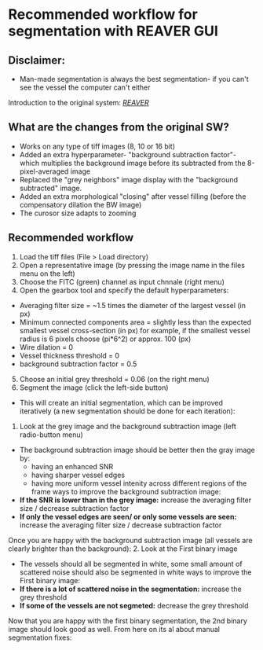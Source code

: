 # Recommended workflow for segmentation with REAVER GUI

## Disclaimer:
* Man-made segmentation is always the best segmentation- 
if you can't see the vessel the computer can't either

Introduction to the original system: *[REAVER](https://github.com/uva-peirce-cottler-lab/public_REAVER)*

## What are the changes from the original SW?
* Works on any type of tiff images (8, 10 or 16 bit)
* Added an extra hyperparameter- "background subtraction factor"- 
which multiplies the background image before its subtracted from the 8-pixel-averaged image
* Replaced the "grey neighbors" image display with the "background subtracted" image.
* Added an extra morphological "closing" after vessel filling (before the compensatory dilation the BW image)
* The curosor size adapts to zooming

## Recommended workflow
1. Load the tiff files (File > Load directory)
2. Open a representative image (by pressing the image name in the files menu on the left)
3. Choose the FITC (green) channel as input chnnale (right menu)
4. Open the gearbox tool and specify the default hyperparameters:
- Averaging filter size = ~1.5 times the diameter of the largest vessel (in px)
- Minimum connected components area = slightly less than the expected smallest vessel cross-section (in px)
for example, if the smallest vessel radius is 6 pixels choose (pi*6^2) or approx. 100 (px)
- Wire dilation = 0
- Vessel thickness threshold = 0
- background subtraction factor = 0.5
5. Choose an initial grey threshold = 0.06 (on the right menu)
6. Segment the image (click the left-side button)

* This will create an initial segmentation, which can be improved iteratively (a new segmentation should be done for each iteration):
1. Look at the grey image and the background subtraction image (left radio-button menu)
- The background subtraction image should be better then the gray image by:
  - having an enhanced SNR
  - having sharper vessel edges
  - having more uniform vessel intenity across different regions of the frame
ways to improve the background subtraction image:
- **If the SNR is lower than in the grey image:** increase the averaging filter size / decrease subtraction factor
- **If only the vessel edges are seen/ or only some vessels are seen:** increase the averaging filter size / decrease subtraction factor

Once you are happy with the background subtraction image (all vessels are clearly brighter than the background):
2. Look at the First binary image
- The vessels should all be segmented in white, some small amount of scattered noise should also be segmented in white
ways to improve the First binary image:
- **If there is a lot of scattered noise in the segmentation:** increase the grey threshold
- **If some of the vessels are not segmeted:** decrease the grey threshold

Now that you are happy with the first binary segmentation, the 2nd binary image should look good as well.
From here on its al about manual segmentation fixes:
